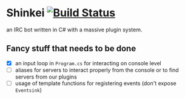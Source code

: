 Shinkei [![Build Status](https://travis-ci.org/rinukkusu/Shinkei.svg?branch=master)](https://travis-ci.org/rinukkusu/Shinkei)
=======

an IRC bot written in C# with a massive plugin system.

Fancy stuff that needs to be done
---------------------------------
- [x] an input loop in <code>Program.cs</code> for interacting on console level
- [ ] aliases for servers to interact properly from the console or to find servers from our plugins
- [ ] usage of template functions for registering events (don't expose <code>Eventsink</code>)
